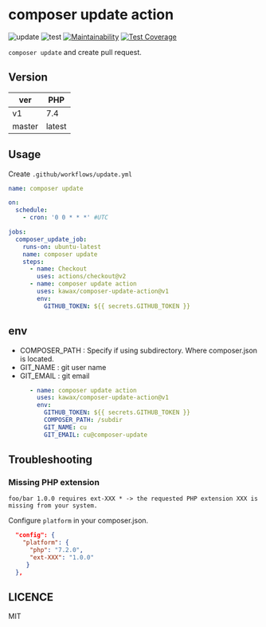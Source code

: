 # composer update action

![update](https://github.com/kawax/composer-update-action/workflows/composer%20update/badge.svg)
![test](https://github.com/kawax/composer-update-action/workflows/test/badge.svg)
[![Maintainability](https://api.codeclimate.com/v1/badges/7a806f8e8f06017b9caf/maintainability)](https://codeclimate.com/github/kawax/composer-update-action/maintainability)
[![Test Coverage](https://api.codeclimate.com/v1/badges/7a806f8e8f06017b9caf/test_coverage)](https://codeclimate.com/github/kawax/composer-update-action/test_coverage)

`composer update` and create pull request.

## Version
|ver|PHP|
|---|---|
|v1 |7.4|
|master|latest|

## Usage

Create `.github/workflows/update.yml`

```yaml
name: composer update

on:
  schedule:
    - cron: '0 0 * * *' #UTC

jobs:
  composer_update_job:
    runs-on: ubuntu-latest
    name: composer update
    steps:
      - name: Checkout
        uses: actions/checkout@v2
      - name: composer update action
        uses: kawax/composer-update-action@v1
        env:
          GITHUB_TOKEN: ${{ secrets.GITHUB_TOKEN }}
```

## env
- COMPOSER_PATH : Specify if using subdirectory. Where composer.json is located.
- GIT_NAME : git user name
- GIT_EMAIL : git email

```yaml
      - name: composer update action
        uses: kawax/composer-update-action@v1
        env:
          GITHUB_TOKEN: ${{ secrets.GITHUB_TOKEN }}
          COMPOSER_PATH: /subdir
          GIT_NAME: cu
          GIT_EMAIL: cu@composer-update
```

## Troubleshooting

### Missing PHP extension

```
foo/bar 1.0.0 requires ext-XXX * -> the requested PHP extension XXX is missing from your system.
```

Configure `platform` in your composer.json.

```json
  "config": {
    "platform": {
      "php": "7.2.0", 
      "ext-XXX": "1.0.0"
     }
  },
```

## LICENCE
MIT
